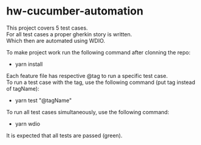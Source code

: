 # hw-cucumber-automation

This project covers 5 test cases.  
For all test cases a proper gherkin story is written.  
Which then are automated using WDIO.  
  
To make project work run the following command after clonning the repo:    
- yarn install  
  
Each feature file has respective @tag to run a specific test case.  
To run a test case with the tag, use the following command (put tag instead of tagName):  
- yarn test "@tagName"  
  
To run all test cases simultaneously, use the following command:  
- yarn wdio  

It is expected that all tests are passed (green).   
